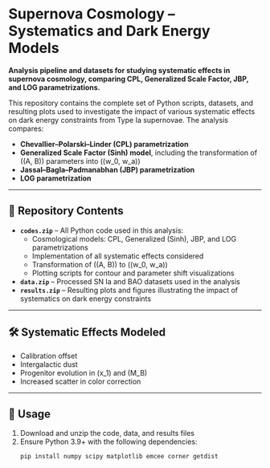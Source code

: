 # Supernova Cosmology – Systematics and Dark Energy Models  

**Analysis pipeline and datasets for studying systematic effects in supernova cosmology, comparing CPL, Generalized Scale Factor, JBP, and LOG parametrizations.**

This repository contains the complete set of Python scripts, datasets, and resulting plots used to investigate the impact of various systematic effects on dark energy constraints from Type Ia supernovae. The analysis compares:  

- **Chevallier–Polarski–Linder (CPL) parametrization**  
- **Generalized Scale Factor (Sinh) model**, including the transformation of \((A, B)\) parameters into \((w_0, w_a)\)  
- **Jassal–Bagla–Padmanabhan (JBP) parametrization**  
- **LOG parametrization**  

---

## 📂 Repository Contents
- **`codes.zip`** – All Python code used in this analysis:
  - Cosmological models: CPL, Generalized (Sinh), JBP, and LOG parametrizations  
  - Implementation of all systematic effects considered  
  - Transformation of \((A, B)\) to \((w_0, w_a)\)  
  - Plotting scripts for contour and parameter shift visualizations  
- **`data.zip`** – Processed SN Ia and BAO datasets used in the analysis  
- **`results.zip`** – Resulting plots and figures illustrating the impact of systematics on dark energy constraints  

---

## 🛠 Systematic Effects Modeled
- Calibration offset  
- Intergalactic dust  
- Progenitor evolution in \(x_1\) and \(M_B\)  
- Increased scatter in color correction  

---

## 🚀 Usage
1. Download and unzip the code, data, and results files  
2. Ensure Python 3.9+ with the following dependencies:
   ```bash
   pip install numpy scipy matplotlib emcee corner getdist
